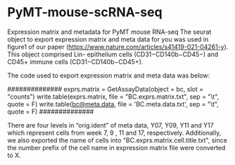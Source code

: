# PyMT-mouse-scRNA-seq
Expression matrix and metadata for PyMT mouse RNA-seq
The seurat object to export expression matrix and meta data for you was used in figure1 of our paper (https://www.nature.com/articles/s41419-021-04261-y).
This object comprised Lin- epithelium cells (CD31−CD140b−CD45−) and CD45+ immune cells (CD31−CD140b−CD45+).

The code used to export expression matrix and meta data was below:

##############
exprs.matrix = GetAssayData(object = bc, slot = "counts")
write.table(exprs.matrix, file = "BC.exprs.matrix.txt", sep = "\t", quote = F)
write.table(bc@meta.data, file = 'BC.meta.data.txt', sep = "\t", quote = F)
##############

There are four levels in “orig.ident” of meta data, Y07, Y09, Y11 and Y17 which represent cells from week 7, 9 , 11 and 17, respectively.
Additionally, we also exported the name of cells into "BC.exprs.matrix.cell.title.txt", since the number prefix of the cell name in expression matrix file were converted to X.


